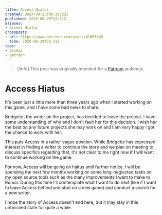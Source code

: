 ```yaml
---
title: Access Hiatus
created: 2024-09-25T06:29:23Z
published: 2020-08-29T22:31Z
aliases:
- Access Hiatus
crossposts:
- url: https://www.patreon.com/posts/41003345
  time: 2020-08-29T22:31Z
tags:
- access
- patreon
---
```


> [!info]
> This post was originally intended for a [Patreon](../tags/patreon.md) audience.

# Access Hiatus

It's been just a little more than three years ago when I started working on this game, and I have some bad news to share.

Bridgette, the writer on the project, has decided to leave the project. I have some understanding of why and I don't fault her for this decision. I wish her the best on any future projects she may work on and I am very happy I got the chance to work with her.

This puts Access in a rather vague position. While Bridgette has expressed interest in finding a writer to continue the story and we plan on meeting to discuss specifics regarding that, it's not clear to me right now if I will want to continue working on the game.

For now, Access will be going on haitus until further notice. I will be spending the next few months working on some long-neglected tasks on my open source tools such as the many improvements I want to make to Rumor. During this time I'll contemplate what I want to do next (like if I want to leave Access behind and start on a new game) and conduct a search for a new writer.

I hope the story of Access doesn't end here, but it may stay in this unfinished state for quite a while.
